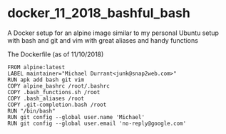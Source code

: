 # docker_11_2018_bashful_bash

A Docker setup for an alpine image 
similar to my personal Ubuntu setup
with bash and git and vim
with great aliases and handy functions

The Dockerfile (as of 11/10/2018)
```
FROM alpine:latest
LABEL maintainer="Michael Durrant<junk@snap2web.com>"
RUN apk add bash git vim
COPY alpine_bashrc /root/.bashrc
COPY .bash_functions.sh /root
COPY .bash_aliases /root
COPY .git-completion.bash /root
RUN "/bin/bash"
RUN git config --global user.name 'Michael'
RUN git config --global user.email 'no-reply@google.com'
```
